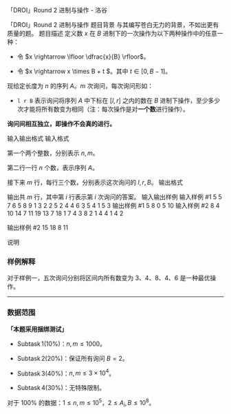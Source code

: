 



「DROI」Round 2  进制与操作 - 洛谷














「DROI」Round 2  进制与操作
题目背景
与其编写苍白无力的背景，不如出更有质量的题。
题目描述
定义数 $x$ 在 $B$ 进制下的一次操作为以下两种操作中的任意一种：

- 令 $x \rightarrow \lfloor \dfrac{x}{B} \rfloor$。

- 令 $x \rightarrow x \times B + t $。其中 $t \in [0,B-1]$。

现给定长度为 $n$ 的序列 $A$。$m$ 次询问，每次询问形如：

- `l r B` 表示询问将序列 $A$ 中下标在 $[l,r]$ 之内的数在 $B$ 进制下操作，至少多少次才能将所有数变为相同（注：每次操作是对**一个数**进行操作）。

**询问间相互独立，即操作不会真的进行。**


输入输出格式
输入格式

第一个两个整数，分别表示 $n,m$。

第二行一行 $n$ 个数，表示序列 $A$。

接下来 $m$ 行，每行三个数，分别表示这次询问的 $l,r,B$。
输出格式

输出共 $m$ 行，其中第 $i$ 行表示第 $i$ 次询问的答案。
输入输出样例
输入样例 #1
5 5
7 6 5 8 9
1 3 2
2 5 2
4 4 6
3 5 4
1 5 3
输出样例 #1
5
8
0
5 
10
输入样例 #2
8 4
10 14 7 11 19 13 7 18 
1 7 4
3 8 2
1 4 4
1 4 2

输出样例 #2
15
18
8
11

说明
### 样例解释

对于样例一，五次询问分别将区间内所有数变为 $3$、$4$、$8$、$4$、$6$ 是一种最优操作。

------------

### 数据范围 

**「本题采用捆绑测试」**

- $\operatorname{Subtask} 1(10\%)$：$n,m \leq 1000$。

- $\operatorname{Subtask} 2(20\%)$：保证所有询问 $B=2$。

- $\operatorname{Subtask} 3(40\%)$：$n,m \leq 3 \times 10^4$。

- $\operatorname{Subtask} 4(30\%)$：无特殊限制。

对于 $100\%$ 的数据：$1 \leq n,m \leq 10^5$，$2 \leq A_i,B \leq 10^8$。







